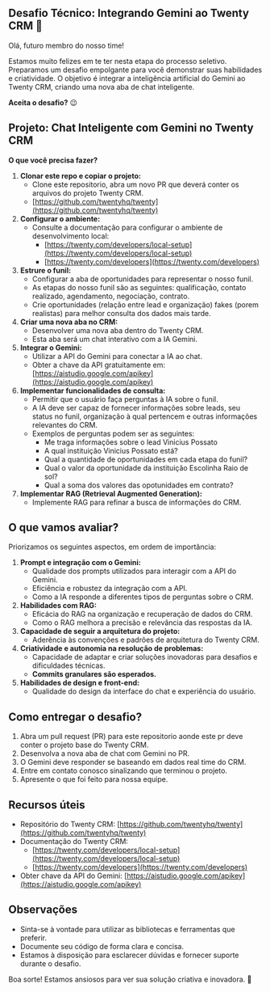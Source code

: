 ## Desafio Técnico: Integrando Gemini ao Twenty CRM 🚀

Olá, futuro membro do nosso time!

Estamos muito felizes em te ter nesta etapa do processo seletivo. Preparamos um desafio empolgante para você demonstrar suas habilidades e criatividade. O objetivo é integrar a inteligência artificial do Gemini ao Twenty CRM, criando uma nova aba de chat inteligente.

**Aceita o desafio?** 😉

## Projeto: Chat Inteligente com Gemini no Twenty CRM

**O que você precisa fazer?**

1.  **Clonar este repo e copiar o projeto:**
    * Clone este repositorio, abra um novo PR que deverá conter os arquivos do projeto Twenty CRM.
    * [https://github.com/twentyhq/twenty](https://github.com/twentyhq/twenty)
2.  **Configurar o ambiente:**
    * Consulte a documentação para configurar o ambiente de desenvolvimento local:
        * [https://twenty.com/developers/local-setup](https://twenty.com/developers/local-setup)
        * [https://twenty.com/developers](https://twenty.com/developers)
3.  **Estrure o funil:**
    * Configurar a aba de oportunidades para representar o nosso funil.
    * As etapas do nosso funil são as seguintes: qualificação, contato realizado, agendamento, negociação, contrato.
    * Crie oportunidades (relação entre lead e organização) fakes (porem realistas) para melhor consulta dos dados mais tarde. 
3.  **Criar uma nova aba no CRM:**
    * Desenvolver uma nova aba dentro do Twenty CRM.
    * Esta aba será um chat interativo com a IA Gemini.
4.  **Integrar o Gemini:**
    * Utilizar a API do Gemini para conectar a IA ao chat.
    * Obter a chave da API gratuitamente em: [https://aistudio.google.com/apikey](https://aistudio.google.com/apikey)
5.  **Implementar funcionalidades de consulta:**
    * Permitir que o usuário faça perguntas à IA sobre o funil.
    * A IA deve ser capaz de fornecer informações sobre leads, seu status no funil, organização à qual pertencem e outras informações relevantes do CRM.
    * Exemplos de perguntas podem ser as seguintes:
       * Me traga informações sobre o lead Vinicius Possato
       * A qual instituição Vinicius Possato está?
       * Qual a quantidade de oportunidades em cada etapa do funil?
       * Qual o valor da oportunidade da instituição Escolinha Raio de sol?
       * Qual a soma dos valores das opotunidades em contrato?
6.  **Implementar RAG (Retrieval Augmented Generation):**
    * Implemente RAG para refinar a busca de informações do CRM.

## O que vamos avaliar?

Priorizamos os seguintes aspectos, em ordem de importância:

1.  **Prompt e integração com o Gemini:**
    * Qualidade dos prompts utilizados para interagir com a API do Gemini.
    * Eficiência e robustez da integração com a API.
    * Como a IA responde a diferentes tipos de perguntas sobre o CRM.
2.  **Habilidades com RAG:**
    * Eficácia do RAG na organização e recuperação de dados do CRM.
    * Como o RAG melhora a precisão e relevância das respostas da IA.
3.  **Capacidade de seguir a arquitetura do projeto:**
    * Aderência às convenções e padrões de arquitetura do Twenty CRM.
4.  **Criatividade e autonomia na resolução de problemas:**
    * Capacidade de adaptar e criar soluções inovadoras para desafios e dificuldades técnicas.
    * **Commits granulares são esperados.**
5.  **Habilidades de design e front-end:**
    * Qualidade do design da interface do chat e experiência do usuário.

## Como entregar o desafio?

1.  Abra um pull request (PR) para este repositorio aonde este pr deve conter o projeto base do Twenty CRM.
1.  Desenvolva a nova aba de chat com Gemini no PR.
3.  O Gemini deve responder se baseando em dados real time do CRM.
4.  Entre em contato conosco sinalizando que terminou o projeto.
5.  Apresente o que foi feito para nossa equipe.

## Recursos úteis

* Repositório do Twenty CRM: [https://github.com/twentyhq/twenty](https://github.com/twentyhq/twenty)
* Documentação do Twenty CRM:
    * [https://twenty.com/developers/local-setup](https://twenty.com/developers/local-setup)
    * [https://twenty.com/developers](https://twenty.com/developers)
* Obter chave da API do Gemini: [https://aistudio.google.com/apikey](https://aistudio.google.com/apikey)

## Observações

* Sinta-se à vontade para utilizar as bibliotecas e ferramentas que preferir.
* Documente seu código de forma clara e concisa.
* Estamos à disposição para esclarecer dúvidas e fornecer suporte durante o desafio.

Boa sorte! Estamos ansiosos para ver sua solução criativa e inovadora. 🚀
